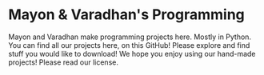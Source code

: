 # Mayon & Varadhan's Programming
Mayon and Varadhan make programming projects here. Mostly in Python.
You can find all our projects here, on this GitHub!
Please explore and find stuff you would like to download!
We hope you enjoy using our hand-made projects!
Please read our license. 
